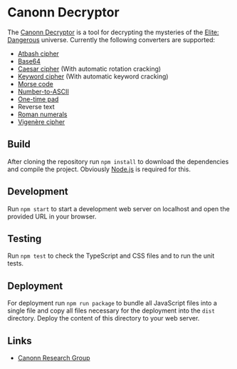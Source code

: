 Canonn Decryptor
================

The [Canonn Decryptor] is a tool for decrypting the mysteries of the [Elite: Dangerous] universe. Currently the
following converters are supported:

* [Atbash cipher]
* [Base64]
* [Caesar cipher] (With automatic rotation cracking)
* [Keyword cipher] (With automatic keyword cracking)
* [Morse code]
* [Number-to-ASCII]
* [One-time pad]
* Reverse text
* [Roman numerals]
* [Vigenère cipher]


Build
-----

After cloning the repository run `npm install` to download the dependencies and compile the project.
Obviously [Node.js] is required for this.


Development
-----------

Run `npm start` to start a development web server on localhost and open the provided URL in your browser.


Testing
-------

Run `npm test` to check the TypeScript and CSS files and to run the unit tests.


Deployment
----------

For deployment run `npm run package` to bundle all JavaScript files into a single file and copy all files
necessary for the deployment into the `dist` directory. Deploy the content of this directory to your web
server.


Links
-----

* [Canonn Research Group](http://canonn.science/)


[Canonn Decryptor]: https://kayahr.github.io/canonn-decryptor/
[Elite: Dangerous]: https://www.elitedangerous.com/
[Atbash cipher]: https://en.wikipedia.org/wiki/Atbash
[Caesar cipher]: https://en.wikipedia.org/wiki/Caesar_cipher
[Keyword cipher]: https://en.wikipedia.org/wiki/Keyword_cipher
[Morse code]: https://en.wikipedia.org/wiki/Morse_code
[Number-to-ASCII]: https://en.wikipedia.org/wiki/ASCII
[One-time pad]: https://en.wikipedia.org/wiki/One-time_pad
[Roman numerals]: https://en.wikipedia.org/wiki/Roman_numerals
[Vigenère cipher]: https://en.wikipedia.org/wiki/Vigenère_cipher
[Base64]: https://en.wikipedia.org/wiki/Base64
[Node.js]: https://nodejs.org/
[SystemJS]: https://github.com/systemjs/systemjs
[Visual Studio Code]: https://code.visualstudio.com/
